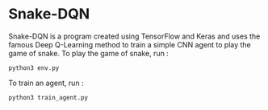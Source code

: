 # Snake-DQN

Snake-DQN is a program created using TensorFlow and Keras and uses the famous Deep Q-Learning method to train a simple CNN agent to play the game of snake.
To play the game of snake, run :
```
python3 env.py
```

To train an agent, run :
```
python3 train_agent.py
```
